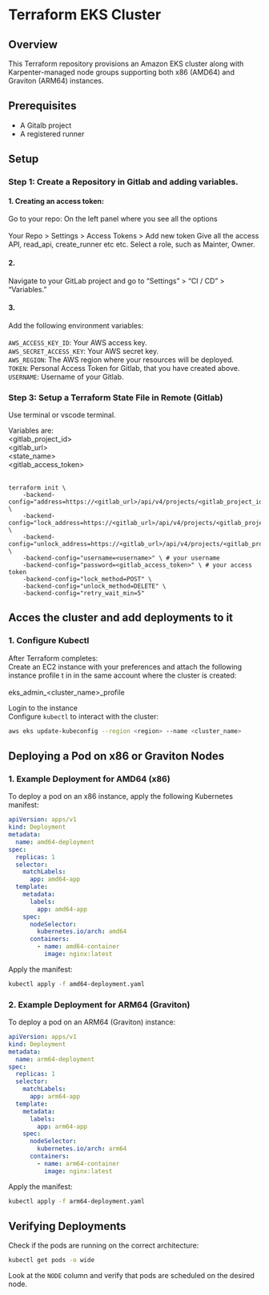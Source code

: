 # Terraform EKS Cluster

## Overview
This Terraform repository provisions an Amazon EKS cluster along with Karpenter-managed node groups supporting both x86 (AMD64) and Graviton (ARM64) instances.

## Prerequisites

- A Gitalb project
- A registered runner

## Setup
### Step 1: Create a Repository in Gitlab and adding variables.
#### 1. Creating an access token:
Go to your repo: On the left panel where you see all the options <br> <br>
Your Repo > Settings > Access Tokens > Add new token
Give all the access API, read_api, create_runner etc etc. Select a role, such as Mainter, Owner.
#### 2.
Navigate to your GitLab project and go to “Settings” > “CI / CD” > “Variables.”

#### 3.
Add the following environment variables: <br> <br>
```AWS_ACCESS_KEY_ID```: Your AWS access key. <br>
```AWS_SECRET_ACCESS_KEY```: Your AWS secret key. <br>
```AWS_REGION```: The AWS region where your resources will be deployed. <br>
```TOKEN```: Personal Access Token for Gitlab, that you have created above. <br>
```USERNAME```: Username of your Gitlab.

### Step 3: Setup a Terraform State File in Remote (Gitlab)
Use terminal or vscode terminal.

Variables are: <br>
<gitlab_project_id> <br>
<gitlab_url> <br>
<state_name> <br>
<gitlab_access_token> <br>
<username> <br>

```
terraform init \
    -backend-config="address=https://<gitlab_url>/api/v4/projects/<gitlab_project_id>/terraform/state/<state_name>" \
    -backend-config="lock_address=https://<gitlab_url>/api/v4/projects/<gitlab_project_id>/terraform/state/<state_name>/lock" \
    -backend-config="unlock_address=https://<gitlab_url>/api/v4/projects/<gitlab_project_id>/terraform/state/<state_name>/lock" \
    -backend-config="username=<username>" \ # your username
    -backend-config="password=<gitlab_access_token>" \ # your access token
    -backend-config="lock_method=POST" \
    -backend-config="unlock_method=DELETE" \
    -backend-config="retry_wait_min=5"
```

## Acces the cluster and add deployments to it
### 1. Configure Kubectl
After Terraform completes: <br>
Create an EC2 instance with your preferences and attach the following instance profile t in in the same account where the cluster is created: <br><br>
eks_admin_<cluster_name>_profile <br>

Login to the instance <br>
Configure `kubectl` to interact with the cluster:
```sh
aws eks update-kubeconfig --region <region> --name <cluster_name>
```

## Deploying a Pod on x86 or Graviton Nodes
### 1. Example Deployment for AMD64 (x86)
To deploy a pod on an x86 instance, apply the following Kubernetes manifest:

```yaml
apiVersion: apps/v1
kind: Deployment
metadata:
  name: amd64-deployment
spec:
  replicas: 1
  selector:
    matchLabels:
      app: amd64-app
  template:
    metadata:
      labels:
        app: amd64-app
    spec:
      nodeSelector:
        kubernetes.io/arch: amd64
      containers:
        - name: amd64-container
          image: nginx:latest
```

Apply the manifest:
```sh
kubectl apply -f amd64-deployment.yaml
```

### 2. Example Deployment for ARM64 (Graviton)
To deploy a pod on an ARM64 (Graviton) instance:

```yaml
apiVersion: apps/v1
kind: Deployment
metadata:
  name: arm64-deployment
spec:
  replicas: 1
  selector:
    matchLabels:
      app: arm64-app
  template:
    metadata:
      labels:
        app: arm64-app
    spec:
      nodeSelector:
        kubernetes.io/arch: arm64
      containers:
        - name: arm64-container
          image: nginx:latest
```

Apply the manifest:
```sh
kubectl apply -f arm64-deployment.yaml
```

## Verifying Deployments
Check if the pods are running on the correct architecture:
```sh
kubectl get pods -o wide
```
Look at the `NODE` column and verify that pods are scheduled on the desired node.